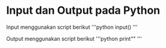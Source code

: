 # Input dan Output pada Python

Input menggunakan script berikut
'''python
input()
'''

Output menggunakan script berikut
'''python
print""
'''
